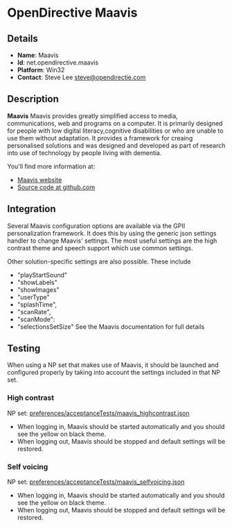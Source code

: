 # OpenDirective Maavis

## Details

* __Name__: Maavis
* __Id__: net.opendirective.maavis
* __Platform__: Win32
* __Contact__: Steve Lee <steve@opendirectie.com>

## Description
__Maavis__ Maavis provides greatly simplified access to media, communications, web and programs on a computer. It is primarily designed for people with low digital literacy,cognitive disabilities or who are unable to use them without adaptation. It provides a framework for creaing personalised solutions and was designed and developed as part of research into use of technology by people living with dementia.

You'll find more information at:

  * [Maavis website](http://maavis.fullmeasure.co.uk/)
  * [Source code at github.com](https://github.com/OpenDirective/maavis)

## Integration
Several Maavis configuration options are available via the GPII personalization framework.
It does this by using the generic json settings handler to change Maavis' settings. 
The most useful settings are the high contrast theme and speech support which use common settings.

Other solution-specific settings are also possible. These include
* "playStartSound"
* "showLabels"
* "showImages"
* "userType"
* "splashTime",
* "scanRate",
* "scanMode":
* "selectionsSetSize"
See the Maavis documentation for full details

## Testing
When using a NP set that makes use of Maavis, it should be launched and configured properly by taking into account the settings included in that NP set.

### High contrast

NP set: [preferences/acceptanceTests/maavis_highcontrast.json](https://github.com/GPII/universal/blob/GPII-881/testData/preferences/acceptanceTests/maavis_highcontrast.json)

* When logging in, Maavis should be started automatically and you should see the yellow on black theme.
* When logging out, Maavis should be stopped and default settings will be restored.

### Self voicing

NP set: [preferences/acceptanceTests/maavis_selfvoicing.json](https://github.com/GPII/universal/blob/GPII-881/testData/preferences/acceptanceTests/maavis_selfvoicing.json)

* When logging in, Maavis should be started automatically and you should see the yellow on black theme.
* When logging out, Maavis should be stopped and default settings will be restored.
